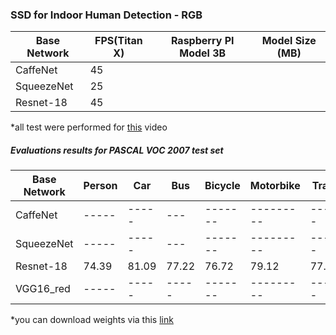 ### SSD for Indoor Human Detection - RGB

| Base Network  | FPS(Titan X) | Raspberry PI Model 3B | Model Size (MB)|
| ------------- | ------------ | --------------------- | -------------- | 
| CaffeNet      | 45           |                       |                |
| SqueezeNet    | 25           |                       |                |
| Resnet-18     | 45           |                       |                |

*all test were performed for [this](https://www.youtube.com/watch?v=h0qhZK0eGZY) video


##### Evaluations results for PASCAL VOC 2007 test set

|Base Network                       | Person | Car  | Bus | Bicycle | Motorbike | Train | Aeroplane |
| --------------------------------- | ----- | ----- | ---   | ------- | --------- | ----- | --------- | 
|CaffeNet                           | ----- | ----- | ---   |-------|---------|-----  |---------|      
|SqueezeNet                         | ----- | ----- | ---   |-------|---------|-----  |---------|       
|Resnet-18                          | 74.39 | 81.09 | 77.22 | 76.72 | 79.12 | 77.73 | 70.18 | 60.72 |
|VGG16_red                          | ----- | ----- | ----- |-------|---------|-----  |---------|       

*you can download weights via this [link](https://goo.gl/Uwyom7) 

